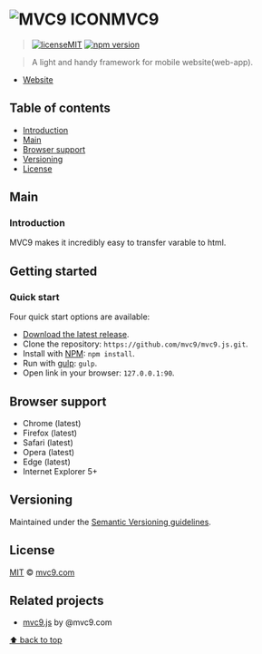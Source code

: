 # ![MVC9 ICON](https://avatars1.githubusercontent.com/u/20783939?v=3&s=32)MVC9

> [![licenseMIT](https://img.shields.io/github/license/mashape/apistatus.svg)](#license) [![npm version](https://img.shields.io/npm/v/npm.svg)](https://www.npmjs.com)

> A light and handy framework for mobile website(web-app).

- [Website](http://www.mvc9.com)



## Table of contents

  - [Introduction](#introduction)
  - [Main](#main)
  - [Browser support](#browser-support)
  - [Versioning](#versioning)
  - [License](#license)

## Main

### Introduction

MVC9 makes it incredibly easy to transfer varable to html.



## Getting started

### Quick start

Four quick start options are available:

- [Download the latest release](https://github.com/mvc9/mvc9.js/archive/master.zip).
- Clone the repository: `https://github.com/mvc9/mvc9.js.git`.
- Install with [NPM](http://npmjs.org): `npm install`.
- Run with [gulp](http://gulpjs.com/): `gulp`.
- Open link in your browser: `127.0.0.1:90`.


## Browser support

- Chrome (latest)
- Firefox (latest)
- Safari (latest)
- Opera (latest)
- Edge (latest)
- Internet Explorer 5+



## Versioning

Maintained under the [Semantic Versioning guidelines](http://semver.org/).



## License

[MIT](https://github.com/mvc9/mvc9.js/blob/master/LICENSE) © [mvc9.com](http://www.mvc9.com)



## Related projects

- [mvc9.js](https://github.com/mvc9/mvc9.js) by @mvc9.com


[⬆ back to top](#table-of-contents)

